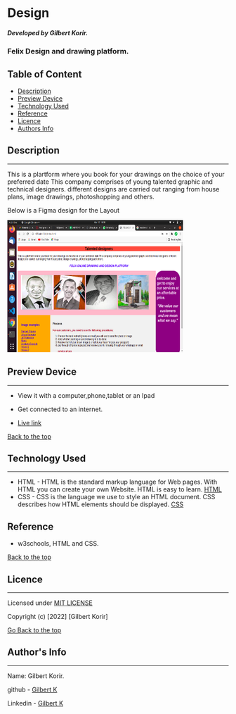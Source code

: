 # Design

##### Developed by Gilbert Korir.
### Felix Design and drawing platform.

## Table of Content

+ [Description](#description)
+ [Preview Device](#Preview)
+ [Technology Used](#technology-used)
+ [Reference](#reference)
+ [Licence](#licence)
+ [Authors Info](#author-Info)

## Description
---
<p>This is a plartform where you book for your drawings on the choice of your preferred date This company comprises of young talented graphic and technical designers. different designs are carried out ranging from house plans, image drawings, photoshopping and others.</p>


<p>Below is a Figma design for the Layout</p> 
<img src="https://github.com/100jared/felixdesign.github.io/blob/master/img/view.png" width ="400" height="300">

## Preview Device

---

* View it with a computer,phone,tablet or an Ipad

* Get connected to an internet.
* [Live link](https://100jared.github.io/felixdesign.github.io/)

[Back to the top](#Design)

## Technology Used
---

* HTML - HTML is the standard markup language for Web pages. With HTML you can create your own Website. HTML is easy to learn. [HTML](https://www.w3schools.com/html/)
* CSS - CSS is the language we use to style an HTML document. CSS describes how HTML elements should be displayed. [CSS](https://www.w3schools.com/css/)

## Reference
* w3schools, HTML and CSS.

[Back to the top](#Design)

## Licence
---

Licensed under [MIT LICENSE](LICENSE)

Copyright (c) [2022] [Gilbert Korir]


[Go Back to the top](#Design)

## Author's Info
---
Name: Gilbert Korir.

github - [Gilbert K](https://github.com/100jared)

Linkedin - [Gilbert K](https://www.linkedin.com/public-profile/settings)

